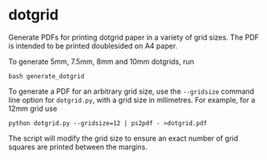 # dotgrid

Generate PDFs for printing dotgrid paper in a variety of grid sizes. The PDF is intended to be printed doublesided on A4 paper.

To generate 5mm, 7.5mm, 8mm and 10mm dotgrids, run
```
bash generate_dotgrid
```

To generate a PDF for an arbitrary grid size, use the `--gridsize` command line option for `dotgrid.py`, with a grid size in mllimetres. For example, for a 12mm grid use
```
python dotgrid.py --gridsize=12 | ps2pdf - >dotgrid.pdf
```

The script will modify the grid size to ensure an exact number of grid squares are printed between the margins.
